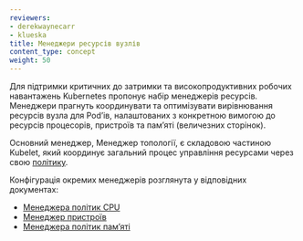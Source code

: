 ```yaml
---
reviewers:
- derekwaynecarr
- klueska
title: Менеджери ресурсів вузлів
content_type: concept
weight: 50
---
```


<!-- overview -->

Для підтримки критичних до затримки та високопродуктивних робочих навантажень Kubernetes пропонує набір менеджерів ресурсів. Менеджери прагнуть координувати та оптимізувати вирівнювання ресурсів вузла для Podʼів, налаштованих з конкретною вимогою до ресурсів процесорів, пристроїв та памʼяті (величезних сторінок).

<!-- body -->

Основний менеджер, Менеджер топології, є складовою частиною Kubelet, який координує загальний процес управління ресурсами через свою [політику](/docs/tasks/administer-cluster/topology-manager/).

Конфігурація окремих менеджерів розглянута у відповідних документах:

- [Менеджера політик CPU](/docs/tasks/administer-cluster/cpu-management-policies/)
- [Менеджер пристроїв](/docs/concepts/extend-kubernetes/compute-storage-net/device-plugins/#device-plugin-integration-with-the-topology-manager)
- [Менеджера політик памʼяті](/docs/tasks/administer-cluster/memory-manager/)
